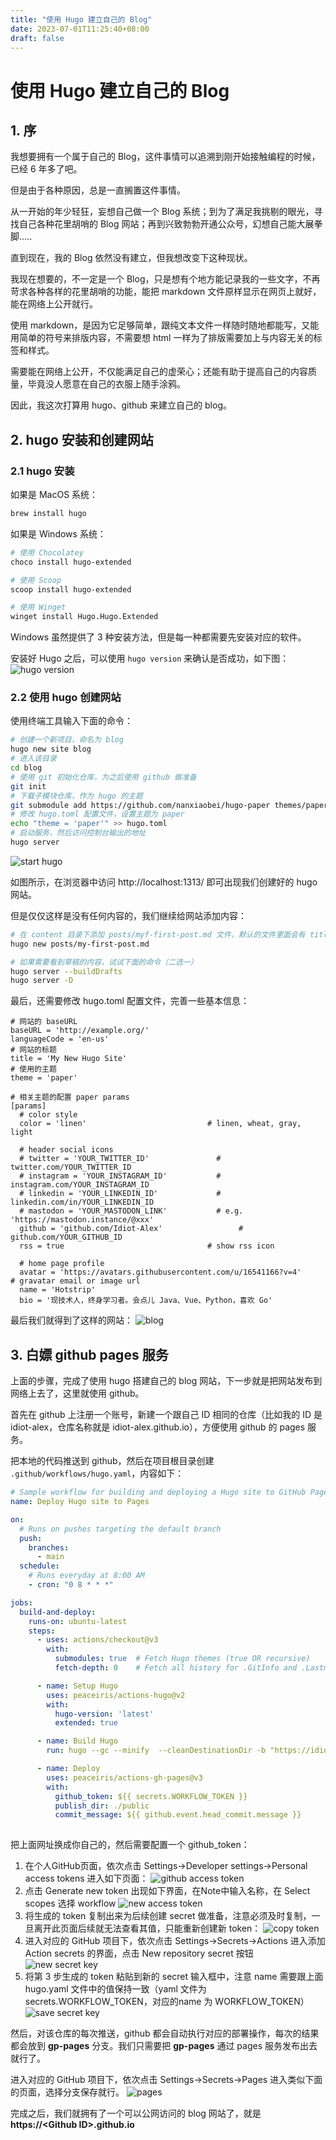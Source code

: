 ```yaml
---
title: "使用 Hugo 建立自己的 Blog"
date: 2023-07-01T11:25:40+08:00
draft: false
---
```


# 使用 Hugo 建立自己的 Blog 

## 1. 序
我想要拥有一个属于自己的 Blog，这件事情可以追溯到刚开始接触编程的时候，已经 6 年多了吧。

但是由于各种原因，总是一直搁置这件事情。

从一开始的年少轻狂，妄想自己做一个 Blog 系统；到为了满足我挑剔的眼光，寻找自己各种花里胡哨的 Blog 网站；再到兴致勃勃开通公众号，幻想自己能大展拳脚.....

直到现在，我的 Blog 依然没有建立，但我想改变下这种现状。

我现在想要的，不一定是一个 Blog，只是想有个地方能记录我的一些文字，不再苛求各种各样的花里胡哨的功能，能把 markdown 文件原样显示在网页上就好，能在网络上公开就行。

使用 markdown，是因为它足够简单，跟纯文本文件一样随时随地都能写，又能用简单的符号来排版内容，不需要想 html 一样为了排版需要加上与内容无关的标签和样式。

需要能在网络上公开，不仅能满足自己的虚荣心；还能有助于提高自己的内容质量，毕竟没人愿意在自己的衣服上随手涂鸦。

因此，我这次打算用 hugo、github 来建立自己的 blog。

## 2. hugo 安装和创建网站

### 2.1 hugo 安装
如果是 MacOS 系统：
```bash
brew install hugo
```

如果是 Windows 系统：
```bash
# 使用 Chocolatey
choco install hugo-extended

# 使用 Scoop
scoop install hugo-extended

# 使用 Winget
winget install Hugo.Hugo.Extended
```

Windows 虽然提供了 3 种安装方法，但是每一种都需要先安装对应的软件。

安装好 Hugo 之后，可以使用 `hugo version` 来确认是否成功，如下图：
![hugo version](https://raw.githubusercontent.com/Idiot-Alex/picgo-repo/main/storage/blog/202307031451932.png)

### 2.2 使用 hugo 创建网站
使用终端工具输入下面的命令：
```bash
# 创建一个新项目，命名为 blog
hugo new site blog
# 进入该目录
cd blog
# 使用 git 初始化仓库，为之后使用 github 做准备
git init
# 下载子模块仓库，作为 hugo 的主题
git submodule add https://github.com/nanxiaobei/hugo-paper themes/paper
# 修改 hugo.toml 配置文件，设置主题为 paper
echo "theme = 'paper'" >> hugo.toml
# 启动服务，然后访问控制台输出的地址
hugo server
```
![start hugo](https://raw.githubusercontent.com/Idiot-Alex/picgo-repo/main/storage/blog/202307031502594.png)

如图所示，在浏览器中访问 http://localhost:1313/ 即可出现我们创建好的 hugo 网站。

但是仅仅这样是没有任何内容的，我们继续给网站添加内容：
```bash
# 在 content 目录下添加 posts/myf-first-post.md 文件，默认的文件里面会有 title、date、draft 等属性，重点是 draft 表示草稿，如果使用 hugo server 启动时不添加 -D 参数的话不会显示带有草稿属性的内容
hugo new posts/my-first-post.md

# 如果需要看到草稿的内容，试试下面的命令（二选一）
hugo server --buildDrafts
hugo server -D
```

最后，还需要修改 hugo.toml 配置文件，完善一些基本信息：
```
# 网站的 baseURL
baseURL = 'http://example.org/'
languageCode = 'en-us'
# 网站的标题
title = 'My New Hugo Site'
# 使用的主题
theme = 'paper'

# 相关主题的配置 paper params
[params]
  # color style
  color = 'linen'                           # linen, wheat, gray, light

  # header social icons
  # twitter = 'YOUR_TWITTER_ID'               # twitter.com/YOUR_TWITTER_ID
  # instagram = 'YOUR_INSTAGRAM_ID'           # instagram.com/YOUR_INSTAGRAM_ID
  # linkedin = 'YOUR_LINKEDIN_ID'             # linkedin.com/in/YOUR_LINKEDIN_ID
  # mastodon = 'YOUR_MASTODON_LINK'           # e.g. 'https://mastodon.instance/@xxx'
  github = 'github.com/Idiot-Alex'                 # github.com/YOUR_GITHUB_ID
  rss = true                                # show rss icon

  # home page profile
  avatar = 'https://avatars.githubusercontent.com/u/16541166?v=4'                 # gravatar email or image url
  name = 'Hotstrip'
  bio = '现技术人，终身学习者。会点儿 Java、Vue、Python，喜欢 Go'
```
最后我们就得到了这样的网站：
![blog](https://raw.githubusercontent.com/Idiot-Alex/picgo-repo/main/storage/blog/202307031519118.png)

## 3. 白嫖 github pages 服务
上面的步骤，完成了使用 hugo 搭建自己的 blog 网站，下一步就是把网站发布到网络上去了，这里就使用 github。

首先在 github 上注册一个账号，新建一个跟自己 ID 相同的仓库（比如我的 ID 是 idiot-alex，仓库名称就是 idiot-alex.github.io），方便使用 github 的 pages 服务。

把本地的代码推送到 github，然后在项目根目录创建 `.github/workflows/hugo.yaml`，内容如下：
```yaml
# Sample workflow for building and deploying a Hugo site to GitHub Pages
name: Deploy Hugo site to Pages

on:
  # Runs on pushes targeting the default branch
  push:
    branches:
      - main
  schedule:
    # Runs everyday at 8:00 AM
    - cron: "0 8 * * *"

jobs:
  build-and-deploy:
    runs-on: ubuntu-latest
    steps:
      - uses: actions/checkout@v3
        with:
          submodules: true  # Fetch Hugo themes (true OR recursive)
          fetch-depth: 0    # Fetch all history for .GitInfo and .Lastmod

      - name: Setup Hugo
        uses: peaceiris/actions-hugo@v2
        with:
          hugo-version: 'latest'
          extended: true

      - name: Build Hugo
        run: hugo --gc --minify  --cleanDestinationDir -b "https://idiot-alex.github.io/" -e "production"

      - name: Deploy
        uses: peaceiris/actions-gh-pages@v3
        with:
          github_token: ${{ secrets.WORKFLOW_TOKEN }}
          publish_dir: ./public
          commit_message: ${{ github.event.head_commit.message }}
          
```

把上面网址换成你自己的，然后需要配置一个 github_token：
1. 在个人GitHub页面，依次点击 Settings->Developer settings->Personal access tokens 进入如下页面：
![github access token](https://raw.githubusercontent.com/Idiot-Alex/picgo-repo/main/storage/blog/202307031531055.png)
2. 点击 Generate new token 出现如下界面，在Note中输入名称，在 Select scopes 选择 workflow
![new access token](https://raw.githubusercontent.com/Idiot-Alex/picgo-repo/main/storage/blog/202307031532684.png)
3. 将生成的 token 复制出来为后续创建 secret 做准备，注意必须及时复制，一旦离开此页面后续就无法查看其值，只能重新创建新 token：
![copy token](https://raw.githubusercontent.com/Idiot-Alex/picgo-repo/main/storage/blog/202307031533926.png)
4. 进入对应的 GitHub 项目下，依次点击 Settings->Secrets->Actions 进入添加 Action secrets 的界面，点击 New repository secret 按钮
![new secret key](https://raw.githubusercontent.com/Idiot-Alex/picgo-repo/main/storage/blog/202307031535618.png)
5. 将第 3 步生成的 token 粘贴到新的 secret 输入框中，注意 name 需要跟上面 hugo.yaml 文件中的值保持一致（yaml 文件为 secrets.WORKFLOW_TOKEN，对应的name 为 WORKFLOW_TOKEN）
![save secret key](https://raw.githubusercontent.com/Idiot-Alex/picgo-repo/main/storage/blog/202307031540417.png)

然后，对该仓库的每次推送，github 都会自动执行对应的部署操作，每次的结果都会放到 **gp-pages** 分支。我们只需要把  **gp-pages** 通过 pages 服务发布出去就行了。

进入对应的 GitHub 项目下，依次点击 Settings->Secrets->Pages 进入类似下面的页面，选择分支保存就行。
![pages](https://raw.githubusercontent.com/Idiot-Alex/picgo-repo/main/storage/blog/202307031546971.png)

完成之后，我们就拥有了一个可以公网访问的 blog 网站了，就是 **https://\<Github ID\>.github.io**
